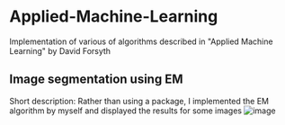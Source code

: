 # Applied-Machine-Learning
Implementation of various of algorithms described in "Applied Machine Learning" by David Forsyth

## Image segmentation using EM
Short description: Rather than using a package, I implemented the EM algorithm by myself and displayed the results for some images
![image](https://user-images.githubusercontent.com/36880623/173245429-eb42f924-125a-4744-b34b-4f9361d73c0b.png)
